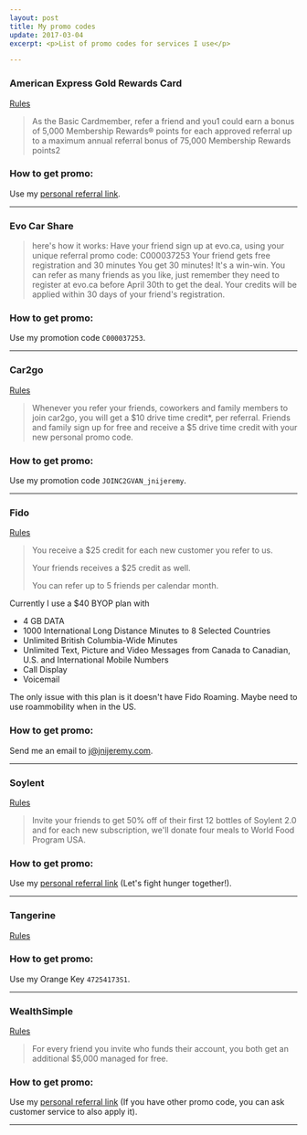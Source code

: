 ```yaml
---
layout: post
title: My promo codes
update: 2017-03-04
excerpt: <p>List of promo codes for services I use</p>

---
```


### American Express Gold Rewards Card
[Rules](https://www.google.ca/url?sa=t&rct=j&q=&esrc=s&source=web&cd=1&ved=0ahUKEwiGwtnWu5HSAhUS1mMKHSwyAmgQFggmMAA&url=http%3A%2F%2Fwww.americanexpress.com%2Fcanada%2Freferafriend&usg=AFQjCNG57vhSXkuaVwhLNmdHRpMxIcVaHQ&sig2=Y-rMmo-_EANeXoPyiuBi8A&cad=rja)

> As the Basic Cardmember, refer a friend and you1 could earn a bonus of 5,000 Membership Rewards® points for each approved referral up to a maximum annual referral bonus of 75,000 Membership Rewards points2

### How to get promo:
Use my [personal referral link](http://amex.ca/share/zeyunJdWH).

---

### Evo Car Share

> here's how it works:
Have your friend sign up at evo.ca, using your unique referral promo code: C000037253
Your friend gets free registration and 30 minutes
You get 30 minutes! It's a win-win.
You can refer as many friends as you like, just remember they need to register at evo.ca before April 30th to get the deal. Your credits will be applied within 30 days of your friend's registration.

### How to get promo:
Use my promotion code `C000037253`.

---

### Car2go 
[Rules](https://friends.car2go.com/na)

> Whenever you refer your friends, coworkers and family members to join car2go, you will get a $10 drive time credit*, per referral. Friends and family sign up for free and receive a $5 drive time credit with your new personal promo code. 

### How to get promo:
Use my promotion code `JOINC2GVAN_jnijeremy`.

---

### Fido
[Rules](http://www.fido.ca/web/content/whyfido/referafriend?lang=en)

> You receive a $25 credit for each new customer you refer to us.
>
> Your friends receives a $25 credit as well.
>
> You can refer up to 5 friends per calendar month.

Currently I use a $40 BYOP plan with

* 4 GB DATA
* 1000 International Long Distance Minutes to 8 Selected Countries
* Unlimited British Columbia-Wide Minutes
* Unlimited Text, Picture and Video Messages from Canada to Canadian, U.S. and International Mobile Numbers
* Call Display
* Voicemail

The only issue with this plan is it doesn't have Fido Roaming.  Maybe need to use roammobility when in the US.

### How to get promo:
Send me an email to <j@jnijeremy.com>.

---

### Soylent
[Rules](https://www.soylent.com/refer/)

> Invite your friends to get 50% off of their first 12 bottles of Soylent 2.0 and for each new subscription, we'll donate four meals to World Food Program USA.

### How to get promo:
Use my [personal referral link](http://soy.lt/r/tNs3hq1H64) (Let's fight hunger together!).

---

### Tangerine
[Rules](https://www.tangerine.ca/en/referafriend/index.html)


### How to get promo:
Use my Orange Key `47254173S1`.

---

### WealthSimple
[Rules](https://grow.wealthsimple.com/wealthsimple-refer-friend-program/)

> For every friend you invite who funds their account, you both get an additional $5,000 managed for free.


### How to get promo:
Use my [personal referral link](http://wsim.co/q8byc5j) (If you have other promo code, you can ask customer service to also apply it).

---